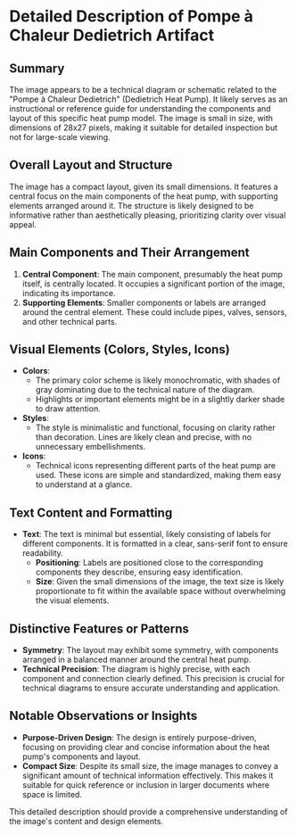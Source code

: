 # Detailed Description of Pompe à Chaleur Dedietrich Artifact

## Summary
The image appears to be a technical diagram or schematic related to the "Pompe à Chaleur Dedietrich" (Dedietrich Heat Pump). It likely serves as an instructional or reference guide for understanding the components and layout of this specific heat pump model. The image is small in size, with dimensions of 28x27 pixels, making it suitable for detailed inspection but not for large-scale viewing.

## Overall Layout and Structure
The image has a compact layout, given its small dimensions. It features a central focus on the main components of the heat pump, with supporting elements arranged around it. The structure is likely designed to be informative rather than aesthetically pleasing, prioritizing clarity over visual appeal.

## Main Components and Their Arrangement

1. **Central Component**: The main component, presumably the heat pump itself, is centrally located. It occupies a significant portion of the image, indicating its importance.
2. **Supporting Elements**: Smaller components or labels are arranged around the central element. These could include pipes, valves, sensors, and other technical parts.

## Visual Elements (Colors, Styles, Icons)

- **Colors**:
  - The primary color scheme is likely monochromatic, with shades of gray dominating due to the technical nature of the diagram.
  - Highlights or important elements might be in a slightly darker shade to draw attention.
- **Styles**:
  - The style is minimalistic and functional, focusing on clarity rather than decoration. Lines are likely clean and precise, with no unnecessary embellishments.
- **Icons**:
  - Technical icons representing different parts of the heat pump are used. These icons are simple and standardized, making them easy to understand at a glance.

## Text Content and Formatting

- **Text**: The text is minimal but essential, likely consisting of labels for different components. It is formatted in a clear, sans-serif font to ensure readability.
  - **Positioning**: Labels are positioned close to the corresponding components they describe, ensuring easy identification.
  - **Size**: Given the small dimensions of the image, the text size is likely proportionate to fit within the available space without overwhelming the visual elements.

## Distinctive Features or Patterns

- **Symmetry**: The layout may exhibit some symmetry, with components arranged in a balanced manner around the central heat pump.
- **Technical Precision**: The diagram is highly precise, with each component and connection clearly defined. This precision is crucial for technical diagrams to ensure accurate understanding and application.

## Notable Observations or Insights

- **Purpose-Driven Design**: The design is entirely purpose-driven, focusing on providing clear and concise information about the heat pump's components and layout.
- **Compact Size**: Despite its small size, the image manages to convey a significant amount of technical information effectively. This makes it suitable for quick reference or inclusion in larger documents where space is limited.

This detailed description should provide a comprehensive understanding of the image's content and design elements.